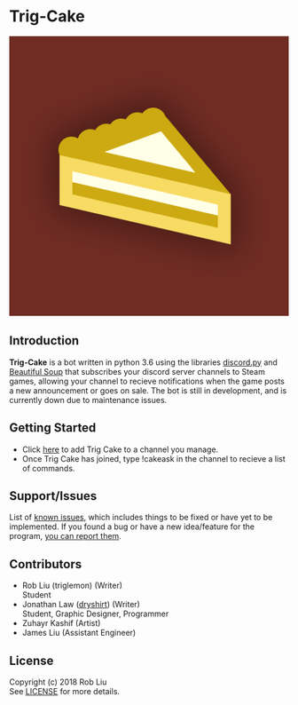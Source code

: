 # Trig-Cake
![Trig-Cake](Logo.png)

## Introduction
**Trig-Cake** is a bot written in python 3.6 using the libraries [discord.py](https://github.com/Rapptz/discord.py) and [Beautiful Soup](https://www.crummy.com/software/BeautifulSoup/bs4/doc/) that subscribes your discord server channels to Steam games, allowing your channel to recieve notifications when the game posts a new announcement or goes on sale. The bot is still in development, and is currently down due to maintenance issues.

## Getting Started
* Click [here](https://discordapp.com/oauth2/authorize?client_id=438429063879720960&scope=bot&permissions=93248) to add Trig Cake to a channel you manage.
* Once Trig Cake has joined, type !cakeask in the channel to recieve a list of commands.

## Support/Issues
List of [known issues](https://github.com/triglemon/Trig-Cake/issues), which includes things to be fixed or have yet to be implemented.
If you found a bug or have a new idea/feature for the program, [you can report them](https://github.com/triglemon/Trig-Cake/issues/new).

## Contributors
* Rob Liu (triglemon) (Writer)<br />
  Student
* Jonathan Law ([dryshirt](https://dryshirt.github.io)) (Writer)<br />
  Student, Graphic Designer, Programmer
* Zuhayr Kashif (Artist)<br />
* James Liu (Assistant Engineer)<br />

## License
Copyright (c) 2018 Rob Liu <br />
See [LICENSE](LICENSE.txt) for more details.

